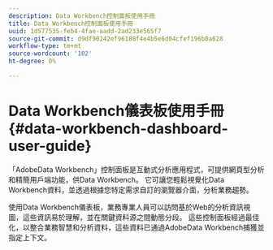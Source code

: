 ```yaml
---
description: Data Workbench控制面板使用手冊
title: Data Workbench控制面板使用手冊
uuid: 1d577535-feb4-4fae-aadd-2ad233e565f7
source-git-commit: d9df90242ef96188f4e4b5e6d04cfef196b0a628
workflow-type: tm+mt
source-wordcount: '102'
ht-degree: 0%

---
```



# Data Workbench儀表板使用手冊{#data-workbench-dashboard-user-guide}

「AdobeData Workbench」控制面板是互動式分析應用程式，可提供網頁型分析和精簡用戶端功能，供Data Workbench。 它可讓您輕鬆視覺化Data Workbench資料，並透過根據您特定需求自訂的瀏覽器介面，分析業務趨勢。

使用Data Workbench儀表板，業務專業人員可以訪問基於Web的分析資訊視圖，這些資訊易於理解，並在關鍵資料源之間動態分段。 這些控制面板經過最佳化，以整合業務智慧和分析資料，這些資料已通過AdobeData Workbench捕獲並指定上下文。
